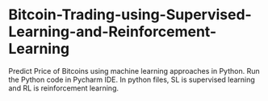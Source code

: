 # Bitcoin-Trading-using-Supervised-Learning-and-Reinforcement-Learning
Predict Price of Bitcoins using machine learning approaches in Python.
Run the Python code in Pycharm IDE.
In python files, SL is supervised learning and RL is reinforcement learning.
